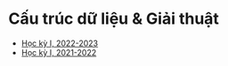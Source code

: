 # Cấu trúc dữ liệu & Giải thuật

* [Học kỳ I, 2022-2023](https://hieuchnguyen.github.io/cs/teaching/dsa/lectures/2022-dsa)
* [Học kỳ I, 2021-2022](https://hieuchnguyen.github.io/cs/teaching/dsa/lectures/2021-dsa)
